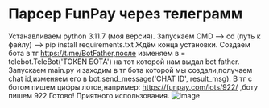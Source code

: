 # Парсер FunPay через телеграмм
Устанавливаем python 3.11.7 (моя версия).
Запускаем CMD --> cd (путь к файлу) --> pip install requirements.txt
Ждём конца установки.
Создаем бота в тг https://t.me/BotFather,после изменяем в = telebot.TeleBot('TOKEN БОТА') на тот которой нам выдал bot father.
Запускаем main.py и заходим в тг бота которой мы создали,получаем chat id,изменяем его в bot.send_message('CHAT ID', result_msg).
В тг с ботом пишем цифры лотов,например: https://funpay.com/lots/922/ ,боту пишем 922
Готово! Приятного использования.
![image]([https://user-images.githubusercontent.com/124806098/227601447-abddbff1-af64-4de0-bac3-51344b039f86.png](https://avatars.githubusercontent.com/u/149227120?v=4)https://avatars.githubusercontent.com/u/149227120?v=4)
